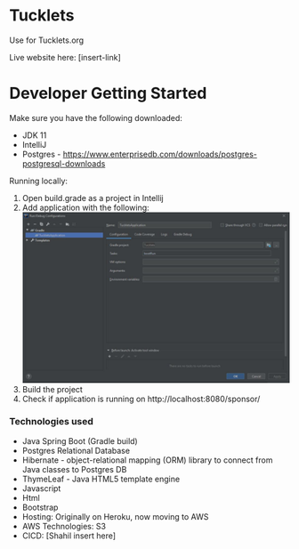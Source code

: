 # Tucklets
Use for Tucklets.org

Live website here: [insert-link]


# Developer Getting Started

Make sure you have the following downloaded: 
- JDK 11 
- IntelliJ 
- Postgres - https://www.enterprisedb.com/downloads/postgres-postgresql-downloads

Running locally: 
1. Open build.grade as a project in Intellij 
2. Add application with the following: 
![Image of build/run Configurations](https://github.com/ShahilZ/Tucklets/blob/master/src/main/resources/static/images/readme/run-debug-configurations.JPG)
3. Build the project 
4. Check if application is running on http://localhost:8080/sponsor/


### Technologies used
- Java Spring Boot (Gradle build)
- Postgres Relational Database
- Hibernate - object-relational mapping (ORM) library to connect from Java classes to Postgres DB
- ThymeLeaf - Java HTML5 template engine
- Javascript 
- Html 
- Bootstrap 
- Hosting: Originally on Heroku, now moving to AWS 
- AWS Technologies: S3 
- CICD: [Shahil insert here]
